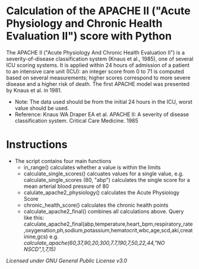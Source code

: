# Calculation of the APACHE II ("Acute Physiology and Chronic Health Evaluation II") score with Python

The APACHE II ("Acute Physiology And Chronic Health Evaluation II") is a severity-of-disease classification system (Knaus et al., 1985), one of several ICU scoring systems. It is applied within 24 hours of admission of a patient to an intensive care unit (ICU): an integer score from 0 to 71 is computed based on several measurements; higher scores correspond to more severe disease and a higher risk of death. The first APACHE model was presented by Knaus et al. in 1981.
- Note: The data used should be from the initial 24 hours in the ICU, worst value should be used.
- Reference: Knaus WA Draper EA et al. APACHE II: A severity of disease classification system. Critical Care Medicine. 1985


# Instructions
- The script contains four main functions
  - in_range() calculates whether a value is within the limits
  - calculate_single_scores() calcuates values for a single value, e.g. calculate_single_scores (80, "abp") calculates the single score for a mean arterial blood pressure of 80
  - calulate_apache2_physiology() calculates the Acute Physiology Score
  - chronic_health_score() calculates the chronic health points 
  - calculate_apache2_final() combines all calculations above. Query like this: calculate_apache2_final(abp,temperature,heart_bpm,respiratory_rate,oxygenation,ph,sodium,potassium,hematocrit,wbc,age,scd,aki,creatinine,gcs) e.g. *calculate_apache(60,37,90,20,300,7.7,190,7,50,22,44,"NO NSCD",1,7,15)*


*Licensed under GNU General Public License v3.0*
